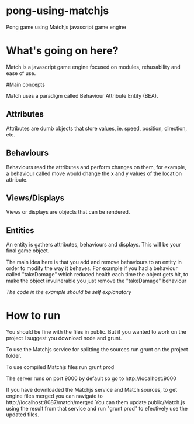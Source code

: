 pong-using-matchjs
==================

Pong game using Matchjs javascript game engine

# What's going on here?
Match is a javascript game engine focused on modules, rehusability and ease of use.

#Main concepts

Match uses a paradigm called Behaviour Attribute Entity (BEA).

## Attributes
Attributes are dumb objects that store values, ie. speed, position, direction, etc.

## Behaviours
Behaviours read the attributes and perform changes on them, for example, a behaviour called move would change the x and y values of the location attribute.

## Views/Displays
Views or displays are objects that can be rendered.

## Entities
An entity is gathers attributes, behaviours and displays. This will be your final game object.

The main idea here is that you add and remove behaviours to an entity in order to modify the way it behaves. For example if you had a
behaviour called "takeDamage" which reduced health each time the object gets hit, to make the object invulnerable you just remove
the "takeDamage" behaviour

*The code in the example should be self explanatory*

# How to run
You should be fine with the files in public. But if you wanted to work on the project I suggest you download node and grunt.

To use the Matchjs service for splitting the sources run grunt on the project folder.

To use compiled Matchjs files run grunt prod

The server runs on port 9000 by default so go to http://localhost:9000

If you have downloaded the Matchjs service and Match sources, to get engine files merged you can navigate to http://localhost:8087/match/merged
You can them update public/Match.js using the result from that service and run "grunt prod" to efectively use the updated files.